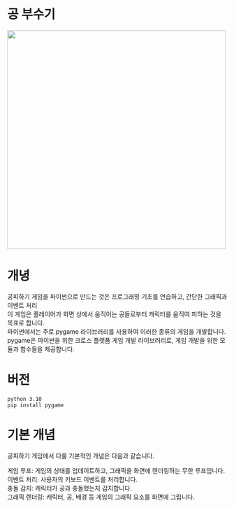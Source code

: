 # 공 부수기
<img src="https://github.com/Joo-Veloper/Project/assets/134623719/3da62d51-2955-4168-b240-2f8785b7e2dd" width="500">


# 개녕
공피하기 게임을 파이썬으로 만드는 것은 프로그래밍 기초를 연습하고, 간단한 그래픽과 이벤트 처리 </br>
이 게임은 플레이어가 화면 상에서 움직이는 공들로부터 캐릭터를 움직여 피하는 것을 목표로 합니다. </br>
파이썬에서는 주로 pygame 라이브러리를 사용하여 이러한 종류의 게임을 개발합니다.</br>
pygame은 파이썬을 위한 크로스 플랫폼 게임 개발 라이브러리로, 게임 개발을 위한 모듈과 함수들을 제공합니다.</br>


# 버전
```
python 3.10
pip install pygame
```

# 기본 개념
공피하기 게임에서 다룰 기본적인 개념은 다음과 같습니다.</br>

게임 루프: 게임의 상태를 업데이트하고, 그래픽을 화면에 렌더링하는 무한 루프입니다.</br>
이벤트 처리: 사용자의 키보드 이벤트를 처리합니다.</br>
충돌 감지: 캐릭터가 공과 충돌했는지 감지합니다.</br>
그래픽 렌더링: 캐릭터, 공, 배경 등 게임의 그래픽 요소를 화면에 그립니다.</br>
